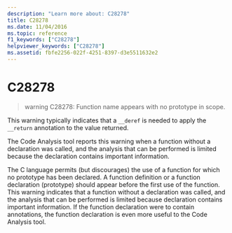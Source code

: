 ```yaml
---
description: "Learn more about: C28278"
title: C28278
ms.date: 11/04/2016
ms.topic: reference
f1_keywords: ["C28278"]
helpviewer_keywords: ["C28278"]
ms.assetid: fbfe2256-022f-4251-8397-d3e5511632e2
---
```

# C28278

> warning C28278: Function name appears with no prototype in scope.

This warning typically indicates that a `__deref` is needed to apply the `__return` annotation to the value returned.

The Code Analysis tool reports this warning when a function without a declaration was called, and the analysis that can be performed is limited because the declaration contains important information.

The C language permits (but discourages) the use of a function for which no prototype has been declared. A function definition or a function declaration (prototype) should appear before the first use of the function. This warning indicates that a function without a declaration was called, and the analysis that can be performed is limited because declaration contains important information. If the function declaration were to contain annotations, the function declaration is even more useful to the Code Analysis tool.
